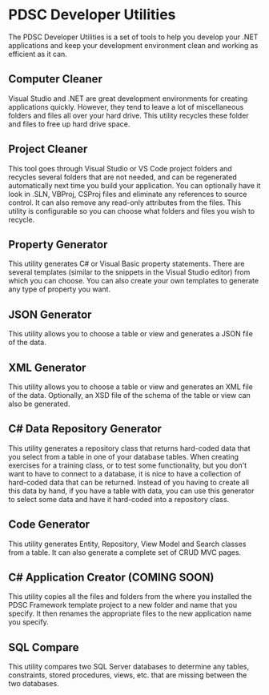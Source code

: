 # PDSC Developer Utilities
 The PDSC Developer Utilities is a set of tools to help you develop your .NET applications and keep your development environment clean and working as efficient as it can.

## Computer Cleaner
Visual Studio and .NET are great development environments for creating applications quickly. However, they tend to leave a lot of miscellaneous folders and files all over your hard drive. This utility recycles these folder and files to free up hard drive space.

## Project Cleaner
This tool goes through Visual Studio or VS Code project folders and recycles several folders that are not needed, and can be regenerated automatically next time you build your application. You can optionally have it look in .SLN, VBProj, CSProj files and eliminate any references to source control. It can also remove any read-only attributes from the files. This utility is configurable so you can choose what folders and files you wish to recycle.

## Property Generator
This utility generates C# or Visual Basic property statements. There are several templates (similar to the snippets in the Visual Studio editor) from which you can choose. You can also create your own templates to generate any type of property you want.

## JSON Generator
This utility allows you to choose a table or view and generates a JSON file of the data.

## XML Generator
This utility allows you to choose a table or view and generates an XML file of the data. Optionally, an XSD file of the schema of the table or view can also be generated.

## C# Data Repository Generator
This utility generates a repository class that returns hard-coded data that you select from a table in one of your database tables. When creating exercises for a training class, or to test some functionality, but you don't want to have to connect to a database, it is nice to have a collection of hard-coded data that can be returned. Instead of you having to create all this data by hand, if you have a table with data, you can use this generator to select some data and have it hard-coded into a repository class.

## Code Generator
This utility generates Entity, Repository, View Model and Search classes from a table. It can also generate a complete set of CRUD MVC pages.

## C# Application Creator (COMING SOON)
This utility copies all the files and folders from the where you installed the PDSC Framework template project to a new folder and name that you specify. It then renames the appropriate files to the new application name you specify.

## SQL Compare
This utility compares two SQL Server databases to determine any tables, constraints, stored procedures, views, etc. that are missing between the two databases.